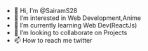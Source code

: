 - 👋 Hi, I’m @SairamS28
- 👀 I’m interested in Web Development,Anime
- 🌱 I’m currently learning Web Dev(ReactJs)
- 💞️ I’m looking to collaborate on Projects
- 📫 How to reach me twitter

<!---
SairamS28/SairamS28 is a ✨ special ✨ repository because its `README.md` (this file) appears on your GitHub profile.
You can click the Preview link to take a look at your changes.
--->
